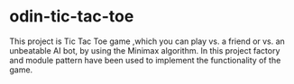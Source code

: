# odin-tic-tac-toe
This project is Tic Tac Toe game ,which you can play vs. a friend or vs. an unbeatable AI bot, by using the Minimax algorithm.
In this project factory and module pattern have been used to implement the functionality of the game.